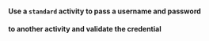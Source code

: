 #### Use a `standard` activity to pass a username and password
#### to another activity and validate the credential